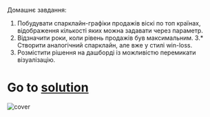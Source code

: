 Домашнє завдання:
1. Побудувати спарклайн-графіки продажів віскі по топ країнах, відображення кількості яких можна задавати через параметр.
2. Відзначити роки, коли рівень продажів був максимальним.
3.* Створити аналогічний спарклайн, але вже у стилі win-loss.
4. Розмістити рішення на дашборді із можливістю перемикати візуалізацію.
# Go to [solution](https://public.tableau.com/app/profile/.48972542/viz/17Tableau_Marathon_2_0/Dashboard2)
![cover]()
